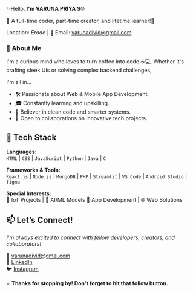 ✨Hello, **I'm VARUNA PRIYA S**🌐 

   🚀 A full-time coder, part-time creator, and lifetime learner!🌈
   
   Location: *Erode* | 📧 Email: varunadivid@gmail.com

### 🚀 About Me

I'm a curious mind who loves to turn coffee into code ☕💻. Whether it's crafting sleek UIs or solving complex backend challenges, 

I'm all in...
  - 🛠️ Passionate about Web & Mobile App Development.
  - 🎓 Constantly learning and upskilling.
  - 🧩 Believer in clean code and smarter systems.
  - 🤝 Open to collaborations on innovative tech projects.

## 🔧 Tech Stack

**Languages:**  
`HTML` | `CSS` | `JavaScript` | `Python` | `Java` | `C`

**Frameworks & Tools:**  
`React.js` | `Node.js` | `MongoDB` | `PHP` | `Streamlit` | `VS Code` | `Android Studio` | `figma`

**Special Interests:**  
🚗 IoT Projects | 🧠 AI/ML Models  📱 App Development | 🌐 Web Solutions

## 📫 Let’s Connect!

*I'm always excited to connect with fellow developers, creators, and collaborators!*
 
📧 [varunadivid@gmai.com](mailto:varunadivid@gmail.com)  
💼 [LinkedIn](linkedin.com/in/varuna-priya-s-29336a275)  
🐦 [Instagram](https://www.instagram.com/_varu_.17?igsh=ajNoamxudTdicjF0)

⭐ **Thanks for stopping by! Don't forget to hit that follow button.**
